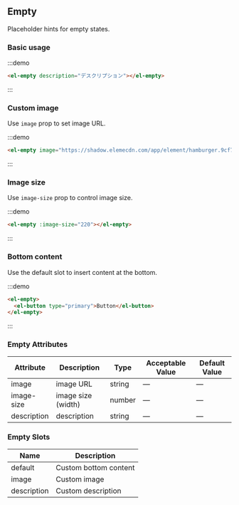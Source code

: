## Empty

Placeholder hints for empty states.

### Basic usage

:::demo

```html
<el-empty description="デスクリプション"></el-empty>
```
:::

### Custom image

Use `image` prop to set image URL.

:::demo

```html
<el-empty image="https://shadow.elemecdn.com/app/element/hamburger.9cf7b091-55e9-11e9-a976-7f4d0b07eef6.png"></el-empty>
```
:::

### Image size

Use `image-size` prop to control image size.

:::demo

```html
<el-empty :image-size="220"></el-empty>
```
:::

### Bottom content

Use the default slot to insert content at the bottom.

:::demo
```html
<el-empty>
  <el-button type="primary">Button</el-button>
</el-empty>
```
:::

### Empty Attributes
| Attribute       | Description      | Type         | Acceptable Value    | Default Value   |
|-------------  |---------------- |---------------- |---------------------- |-------- |
| image          | image URL       | string  |          —             |    —     |
| image-size    | image size (width)  | number | — |    —  |
| description  | description    | string  |    —  |  — |

### Empty Slots

| Name | Description |
|------|--------|
| default | Custom bottom content  |
| image | Custom image     |
| description | Custom description     |
